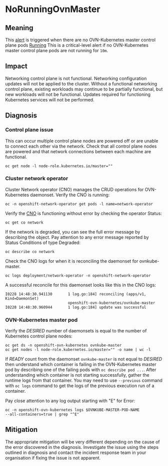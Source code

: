 # NoRunningOvnMaster

## Meaning

This [alert][NoRunningOvnMaster] is triggered when there are no
OVN-Kubernetes master control plane pods
[Running][PodRunning]
This is a critical-level alert if no OVN-Kubernetes master control plane pods
are not running for `10m`.

## Impact
Networking control plane is not functional. Networking configuration updates
will not be applied to the cluster.
Without a functional networking control plane, existing workloads may continue
to be partially functional,
but new workloads will not be functional.
Updates required for functioning Kubernetes services will not be performed.

## Diagnosis
### Control plane issue

This can occur multiple control plane nodes are powered off or are unable to
connect each other via the network. Check that all control plane nodes are
powered and that network connections between each machine are functional.

    oc get node -l node-role.kubernetes.io/master=""

### Cluster network operator
Cluster Network operator (CNO) manages the CRUD operations for OVN-Kubernetes
daemonset.
Verify the CNO is running:

    oc -n openshift-network-operator get pods -l name=network-operator

Verify the [CNO](https://github.com/openshift/cluster-network-operator/) is
functioning without error by checking the operator Status:

    oc get co network

If the network is degraded, you can see the full error message by describing the
object. Pay attention to any error message reported by Status Conditions of type
Degraded:

    oc describe co network

Check the CNO logs for when it is reconciling the daemonset for ovnkube-master.

    oc logs deployment/network-operator -n openshift-network-operator

A successful reconcile for this daemonset looks like this in the CNO logs:

    I0228 14:48:30.941130       1 log.go:184] reconciling (apps/v1, Kind=DaemonSet)
                                openshift-ovn-kubernetes/ovnkube-master
    I0228 14:48:30.960944       1 log.go:184] update was successful

### OVN-Kubernetes master pod
Verify the _DESIRED_ number of daemonsets is equal to the number of Kubernetes
control plane nodes:

    oc get ds -n openshift-ovn-kubernetes ovnkube-master
    oc get nodes -l node-role.kubernetes.io/master="" -o name | wc -l

If _READY_ count from the daemonset `ovnkube-master` is not equal to
_DESIRED_ then understand which container is failing in the OVN-Kubernetes
master pod by describing one of the failing pods with `oc describe pod ...`.
After understanding which container is not starting successfully, gather the
runtime logs from that container.
You may need to use `--previous` command with `oc logs` command to get the
logs of the previous execution run of a container.

Pay close attention to any log output starting with "E" for Error:

    oc -n openshift-ovn-kubernetes logs $OVNKUBE-MASTER-POD-NAME
    --all-containers=true | grep "^E"

## Mitigation

The appropriate mitigation will be very different depending on the cause of the
error discovered in the diagnosis.
Investigate the issue using the steps outlined in diagnosis and contact the
incident response team in your organisation if fixing the issue is not apparent.

[NoRunningOvnMaster]: https://github.com/openshift/cluster-network-operator/blob/master/bindata/network/ovn-kubernetes/self-hosted/alert-rules-control-plane.yaml
[PodRunning]: https://kubernetes.io/docs/concepts/workloads/pods/pod-lifecycle/#pod-phase
